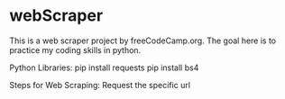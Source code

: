 # webScraper

This is a web scraper project by freeCodeCamp.org.
The goal here is to practice my coding skills in python.

Python Libraries:
pip install requests
pip install bs4


Steps for Web Scraping:
Request the specific url